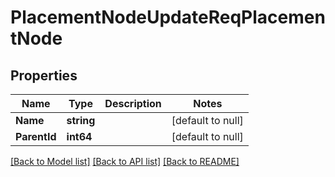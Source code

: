 # PlacementNodeUpdateReqPlacementNode

## Properties
Name | Type | Description | Notes
------------ | ------------- | ------------- | -------------
**Name** | **string** |  | [default to null]
**ParentId** | **int64** |  | [default to null]

[[Back to Model list]](../README.md#documentation-for-models) [[Back to API list]](../README.md#documentation-for-api-endpoints) [[Back to README]](../README.md)


